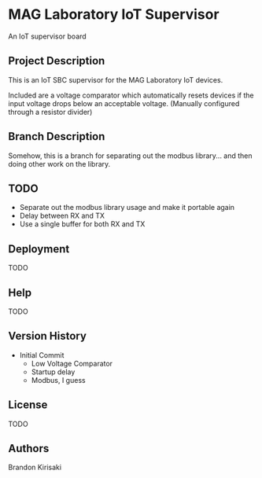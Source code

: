# MAG Laboratory IoT Supervisor
An IoT supervisor board

## Project Description
This is an IoT SBC supervisor for the MAG Laboratory IoT devices.

Included are a voltage comparator which automatically resets devices if the
input voltage drops below an acceptable voltage.  (Manually configured through
a resistor divider)

## Branch Description
Somehow, this is a branch for separating out the modbus library... and then doing other work
on the library.

## TODO
* Separate out the modbus library usage and make it portable again
* Delay between RX and TX
* Use a single buffer for both RX and TX

## Deployment
TODO

## Help
TODO

## Version History
 * Initial Commit
   * Low Voltage Comparator
   * Startup delay
   * Modbus, I guess

## License
TODO

## Authors
Brandon Kirisaki


